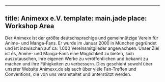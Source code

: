 ---
title: Animexx e.V.
template: main.jade
place: Workshop Area
----

Der Animexx ist der größte deutschsprachige und gemeinnützige Verein für Anime- und Manga-Fans. Er wurde im Januar 2000 in München gegründet und ist inzwischen auf ca. 1.000 Vereinsmitglieder angewachsen. Unser Ziel ist es, Anime- und Manga-Fans eine Möglichkeit zu bieten, sich auszutauschen, ihre eigenen Werke zu veröffentlichen und bekannt zu machen und ihre Fähigkeiten zu verbessern. Dies geschieht sowohl über unserer Website Animexx.de als auch über viele Fan-Treffen und Conventions, die von uns veranstaltet und unterstützt werden.

